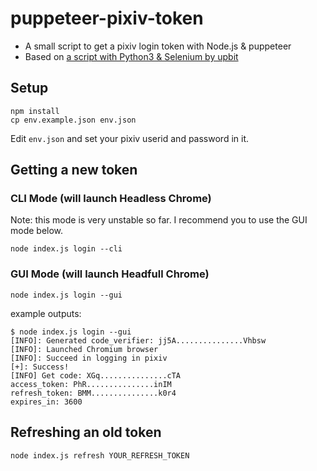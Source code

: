# puppeteer-pixiv-token

- A small script to get a pixiv login token with Node.js & puppeteer
- Based on [a script with Python3 & Selenium by upbit](https://gist.github.com/upbit/6edda27cb1644e94183291109b8a5fde)

## Setup

```
npm install
cp env.example.json env.json
```

Edit `env.json` and set your pixiv userid and password in it.

## Getting a new token

### CLI Mode (will launch Headless Chrome)

Note: this mode is very unstable so far. I recommend you to use the GUI mode below.

```
node index.js login --cli
```

### GUI Mode (will launch Headfull Chrome)

```
node index.js login --gui
```

example outputs:

```
$ node index.js login --gui
[INFO]: Generated code_verifier: jj5A...............Vhbsw
[INFO]: Launched Chromium browser
[INFO]: Succeed in logging in pixiv
[+]: Success!
[INFO] Get code: XGq...............cTA
access_token: PhR...............inIM
refresh_token: BMM...............k0r4
expires_in: 3600
```

## Refreshing an old token

```
node index.js refresh YOUR_REFRESH_TOKEN
```
